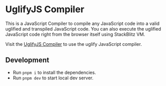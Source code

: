 # UglifyJS Compiler

This is a JavaScript Compiler to compile any JavaScript code into a valid uglified and transpiled JavaScript code. You can also execute the uglified JavaScript code right from the browser itself using StackBlitz VM.

Visit the [UglifyJS Compiler](https://uglifyjs-compiler.vercel.app) to use the uglify JavaScript compiler.

## Development

- Run `pnpm i` to install the dependencies.
- Run `pnpm dev` to start local dev server.
